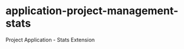application-project-management-stats
===============================

Project Application - Stats Extension
